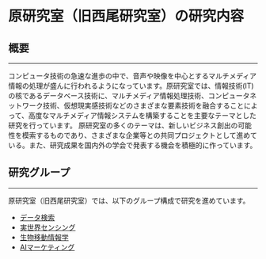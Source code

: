 # 原研究室（旧西尾研究室）の研究内容

## 概要
-------
コンピュータ技術の急速な進歩の中で、音声や映像を中心とするマルチメディア情報の処理が盛んに行われるようになっています。原研究室では、情報技術(IT)の核であるデータベース技術に、マルチメディア情報処理技術、コンピュータネットワーク技術、仮想現実感技術などのさまざまな要素技術を融合することによって、高度なマルチメディア情報システムを構築することを主要なテーマとした研究を行っています。 原研究室の多くのテーマは、新しいビジネス創出の可能性を模索するものであり、さまざまな企業等との共同プロジェクトとして進めている。また、研究成果を国内外の学会で発表する機会を積極的に作っています。


## 研究グループ
-------
原研究室（旧西尾研究室）では、以下のグループ構成で研究を進めています。

* [データ検索](data.md)
* [実世界センシング](http://www-mmde.ist.osaka-u.ac.jp/~maekawa/projects.html)
* [生物移動情報学](http://www-mmde.ist.osaka-u.ac.jp/~maekawa/projects.html)
* [AIマーケティング](CREST.md)

